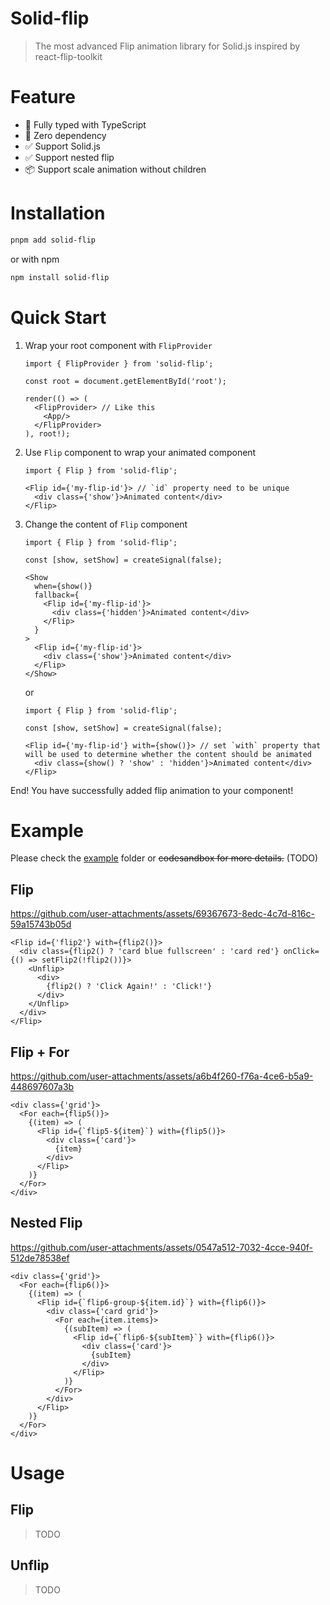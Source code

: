 # Solid-flip
> The most advanced Flip animation library for Solid.js inspired by react-flip-toolkit

# Feature
- 🚀 Fully typed with TypeScript
- 🫙 Zero dependency
- ✅ Support Solid.js
- ✅ Support nested flip
- 📦 Support scale animation without children

# Installation
```bash
pnpm add solid-flip
```
or with npm
```bash
npm install solid-flip
```

# Quick Start
1. Wrap your root component with `FlipProvider`
    ```tsx
    import { FlipProvider } from 'solid-flip';
    
    const root = document.getElementById('root');
    
    render(() => (
      <FlipProvider> // Like this
        <App/>
      </FlipProvider>
    ), root!);
    ```
2. Use `Flip` component to wrap your animated component
    ```tsx
    import { Flip } from 'solid-flip';
   
    <Flip id={'my-flip-id'}> // `id` property need to be unique
      <div class={'show'}>Animated content</div>
    </Flip>
    ```
3. Change the content of `Flip` component
    ```tsx
    import { Flip } from 'solid-flip';
   
    const [show, setShow] = createSignal(false);
   
    <Show
      when={show()}
      fallback={
        <Flip id={'my-flip-id'}>
          <div class={'hidden'}>Animated content</div>
        </Flip>
      }
    >
      <Flip id={'my-flip-id'}>
        <div class={'show'}>Animated content</div>
      </Flip>
    </Show>
   ```
    or
    ```tsx
    import { Flip } from 'solid-flip';
   
    const [show, setShow] = createSignal(false);
   
    <Flip id={'my-flip-id'} with={show()}> // set `with` property that will be used to determine whether the content should be animated
      <div class={show() ? 'show' : 'hidden'}>Animated content</div>
    </Flip>
    ```
End! You have successfully added flip animation to your component!

# Example
Please check the [example](./example) folder or ~~codesandbox for more details.~~ (TODO)

## Flip

https://github.com/user-attachments/assets/69367673-8edc-4c7d-816c-59a15743b05d

```tsx
<Flip id={'flip2'} with={flip2()}>
  <div class={flip2() ? 'card blue fullscreen' : 'card red'} onClick={() => setFlip2(!flip2())}>
    <Unflip>
      <div>
        {flip2() ? 'Click Again!' : 'Click!'}
      </div>
    </Unflip>
  </div>
</Flip>
```

## Flip + For

https://github.com/user-attachments/assets/a6b4f260-f76a-4ce6-b5a9-448697607a3b

```tsx
<div class={'grid'}>
  <For each={flip5()}>
    {(item) => (
      <Flip id={`flip5-${item}`} with={flip5()}>
        <div class={'card'}>
          {item}
        </div>
      </Flip>
    )}
  </For>
</div>
```

## Nested Flip

https://github.com/user-attachments/assets/0547a512-7032-4cce-940f-512de78538ef

```tsx
<div class={'grid'}>
  <For each={flip6()}>
    {(item) => (
      <Flip id={`flip6-group-${item.id}`} with={flip6()}>
        <div class={'card grid'}>
          <For each={item.items}>
            {(subItem) => (
              <Flip id={`flip6-${subItem}`} with={flip6()}>
                <div class={'card'}>
                  {subItem}
                </div>
              </Flip>
            )}
          </For>
        </div>
      </Flip>
    )}
  </For>
</div>
```

# Usage
## Flip
> TODO

## Unflip
> TODO
